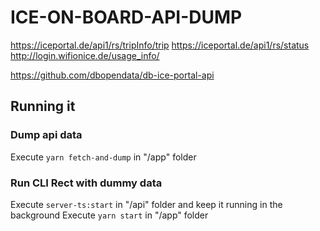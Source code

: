 # ICE-ON-BOARD-API-DUMP

https://iceportal.de/api1/rs/tripInfo/trip
https://iceportal.de/api1/rs/status
http://login.wifionice.de/usage_info/

https://github.com/dbopendata/db-ice-portal-api

## Running it

### Dump api data

Execute `yarn fetch-and-dump` in "/app" folder

### Run CLI Rect with dummy data

Execute `server-ts:start` in "/api" folder and keep it running in the background
Execute `yarn start` in "/app" folder
